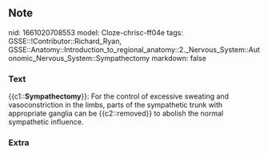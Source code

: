 ## Note
nid: 1661020708553
model: Cloze-chrisc-ff04e
tags: GSSE::!Contributor::Richard_Ryan, GSSE::Anatomy::Introduction_to_regional_anatomy::2._Nervous_System::Autonomic_Nervous_System::Sympathectomy
markdown: false

### Text
<div class='toggle'>
  {{c1::<strong>Sympathectomy</strong>}}: For the control of
  excessive sweating and vasoconstriction in the limbs, parts of
  the sympathetic trunk with appropriate ganglia can be
  {{c2::removed}} to abolish the normal sympathetic influence.
</div>

### Extra

